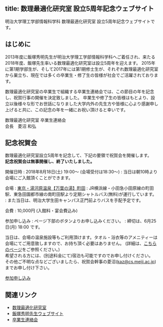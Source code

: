 title: 数理最適化研究室 設立5周年記念ウェブサイト
---
明治大学理工学部情報科学科 数理最適化研究室 設立5周年記念ウェブサイトです。

## はじめに
2013年度に飯塚秀明先生が明治大学理工学部情報科学科へご着任され、来たる2018年度、飯塚先生率いる数理最適化研究室は設立5周年を迎えます。 
2015年に第1期学部生が、そして2017年には第1期修士生が、それぞれ数理最適化研究室から巣立ち、現在では多くの卒業生・修了生の皆様が社会でご活躍されております。

数理最適化研究室の卒業生で組織する卒業生連絡会では、この節目の年を記念し、祝賀行事の開催を決定致しました。
卒業生や修了生の皆様はもとより、設立以後様々な形でお世話になりました大学内外の先生方や皆様に心より感謝申し上げると共に、この記念の年を一緒にお祝い頂けると幸いです。

数理最適化研究室 卒業生連絡会  
会長　菱沼 和弘


## 記念祝賀会
数理最適化研究室設立5周年を記念して、下記の要領で祝賀会を開催します。  
**記念祝賀会は無事開催し、終了いたしました。**


開催日時
: 2018年8月18日(土) 19:00〜 (会場受付は18:30〜)
: 当日は朝10時より会場にご入館頂くことができます。

会場
: [東京・湯河原温泉【万葉の湯】町田](http://www.manyo.co.jp/machida/)
: JR横浜線・小田急小田原線の町田駅、東急田園都市線の南町田駅より定期シャトルバス(無料)が運行しています。
: また当日は、明治大学生田キャンパス正門前よりバスを手配予定です。

会費
: 10,000円 (入館料・宴会費込み)

参加申し込み
: ページ下部のボタンよりお申し込みください。
: 締切は、6月25日(月) 18:00 です。

当日は、会場の温泉施設等もご利用頂けます。タオル・浴衣等のアメニティーは会場にてご用意致しますので、お持ち頂く必要はありません。 (詳細は、[こちらのページ](http://www.manyo.co.jp/machida/harunatuenkai)をご参照ください。)  
希望される方には、(別途料金にて)宿泊も可能ですのでお申し付けください。  
その他ご不明な点などございましたら、祝賀会幹事の菱沼(kaz@cs.meiji.ac.jp) までお申し付け下さい。

[参加申し込み](https://docs.google.com/forms/d/e/1FAIpQLSfGa3S-FpeFc7loG2NpE2YnI5JwJON4Mcp5tWV3B2IH8JazVQ/viewform)


## 関連リンク
  * [数理最適化研究室](https://iiduka.net)
  * [飯塚秀明先生ウェブサイト](https://iiduka.net/iiduka/)
  * [卒業生連絡会](https://iiduka.net/alumni)
